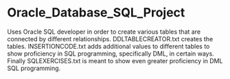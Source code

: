 # Oracle_Database_SQL_Project

Uses Oracle SQL developer in order to create various tables that are connected by different relationships. DDLTABLECREATOR.txt creates the tables. INSERTIONCODE.txt adds additional values to different tables to show proficiency in SQL programming, specifically DML, in certain ways. Finally SQLEXERCISES.txt is meant to show even greater proficiency in DML SQL programming.
